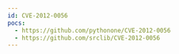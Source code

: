 ```yaml
---
id: CVE-2012-0056
pocs:
  - https://github.com/pythonone/CVE-2012-0056
  - https://github.com/srclib/CVE-2012-0056
---
```


